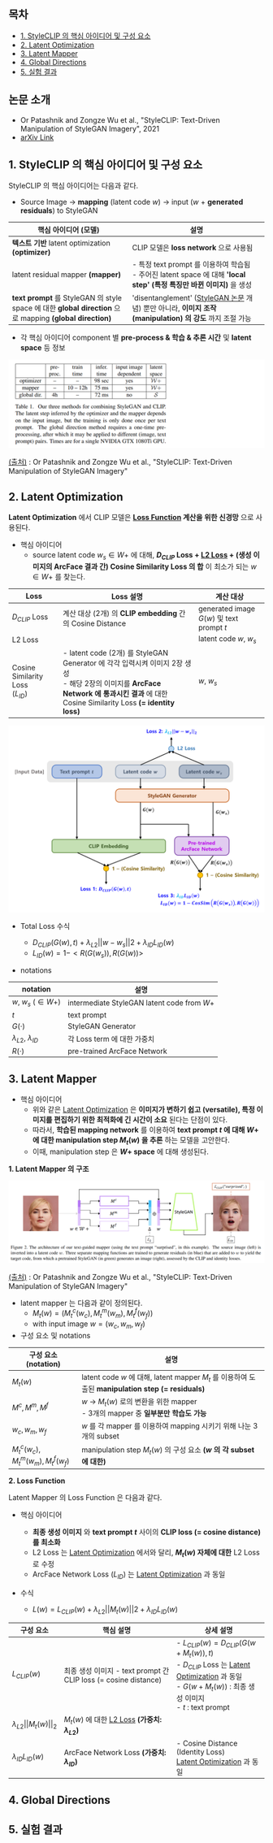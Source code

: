 ## 목차

* [1. StyleCLIP 의 핵심 아이디어 및 구성 요소](#1-styleclip-의-핵심-아이디어-및-구성-요소)
* [2. Latent Optimization](#2-latent-optimization)
* [3. Latent Mapper](#3-latent-mapper)
* [4. Global Directions](#4-global-directions)
* [5. 실험 결과](#5-실험-결과)

## 논문 소개

* Or Patashnik and Zongze Wu et al., "StyleCLIP: Text-Driven Manipulation of StyleGAN Imagery", 2021
* [arXiv Link](https://arxiv.org/pdf/2103.17249)

## 1. StyleCLIP 의 핵심 아이디어 및 구성 요소

StyleCLIP 의 핵심 아이디어는 다음과 같다.

* Source Image → **mapping** (latent code $w$) → input ($w$ + **generated residuals**) to StyleGAN

| 핵심 아이디어 (모델)                                                                                         | 설명                                                                                                                     |
|------------------------------------------------------------------------------------------------------|------------------------------------------------------------------------------------------------------------------------|
| **텍스트 기반** latent optimization **(optimizer)**                                                       | CLIP 모델은 **loss network** 으로 사용됨                                                                                       |
| latent residual mapper **(mapper)**                                                                  | - 특정 text prompt 를 이용하여 학습됨<br>- 주어진 latent space 에 대해 **'local step' (특정 특징만 바뀐 이미지)** 을 생성                           |
| **text prompt** 를 StyleGAN 의 style space 에 대한 **global direction** 으로 mapping **(global direction)** | 'disentanglement' ([StyleGAN 논문](https://arxiv.org/pdf/1812.04948) 개념) 뿐만 아니라, **이미지 조작 (manipulation) 의 강도** 까지 조절 가능 |

* 각 핵심 아이디어 component 별 **pre-process & 학습 & 추론 시간** 및 **latent space** 등 정보

![image](../images/StyleCLIP_1.PNG)

[(출처)](https://arxiv.org/pdf/2103.17249) : Or Patashnik and Zongze Wu et al., "StyleCLIP: Text-Driven Manipulation of StyleGAN Imagery"

## 2. Latent Optimization

**Latent Optimization** 에서 CLIP 모델은 **[Loss Function](../../AI%20Basics/Deep%20Learning%20Basics/딥러닝_기초_Loss_function.md) 계산을 위한 신경망** 으로 사용된다.

* 핵심 아이디어
  * source latent code $w_s \in W+$ 에 대해, **$D_{CLIP}$ Loss + [L2 Loss](../../AI%20Basics/Deep%20Learning%20Basics/딥러닝_기초_Regularization.md#2-l1-l2-regularization) + (생성 이미지의 ArcFace 결과 간) Cosine Similarity Loss 의 합** 이 최소가 되는 $w \in W+$ 를 찾는다. 

| Loss                                 | Loss 설명                                                                                                                                                      | 계산 대상                                    |
|--------------------------------------|--------------------------------------------------------------------------------------------------------------------------------------------------------------|------------------------------------------|
| $D_{CLIP}$ Loss                      | 계산 대상 (2개) 의 **CLIP embedding** 간의 Cosine Distance                                                                                                           | generated image $G(w)$ 및 text prompt $t$ |
| L2 Loss                              |                                                                                                                                                              | latent code $w$, $w_s$                   |
| Cosine Similarity Loss<br>($L_{ID}$) | - latent code (2개) 를 StyleGAN Generator 에 각각 입력시켜 이미지 2장 생성<br>- 해당 2장의 이미지를 **ArcFace Network 에 통과시킨 결과** 에 대한 Cosine Similarity Loss **(= identity loss)** | $w$, $w_s$                               |

![image](../images/StyleCLIP_2.PNG)

* Total Loss 수식
  * $D_{CLIP} (G(w), t) + \lambda_{L2} ||w - w_s||2 + \lambda_{ID} L_{ID}(w)$ 
  * $L_{ID}(w) = 1 - <R(G(w_s)), R(G(w))>$

* notations

| notation                       | 설명                                          |
|--------------------------------|---------------------------------------------|
| $w$, $w_s$ ($\in W+$)          | intermediate StyleGAN latent code from $W+$ |
| $t$                            | text prompt                                 |
| $G(·)$                         | StyleGAN Generator                          |
| $\lambda_{L2}$, $\lambda_{ID}$ | 각 Loss term 에 대한 가중치                        |
| $R(·)$                         | pre-trained ArcFace Network                 |

## 3. Latent Mapper

* 핵심 아이디어
  * 위와 같은 [Latent Optimization](#2-latent-optimization) 은 **이미지가 변하기 쉽고 (versatile), 특정 이미지를 편집하기 위한 최적화에 긴 시간이 소요** 된다는 단점이 있다.
  * 따라서, **학습된 mapping network** 를 이용하여 **text prompt $t$ 에 대해 $W+$ 에 대한 manipulation step $M_t(w)$ 을 추론** 하는 모델을 고안한다.
  * 이때, manipulation step 은 **$W+$ space** 에 대해 생성된다.

**1. Latent Mapper 의 구조**

![image](../images/StyleCLIP_3.PNG)

[(출처)](https://arxiv.org/pdf/2103.17249) : Or Patashnik and Zongze Wu et al., "StyleCLIP: Text-Driven Manipulation of StyleGAN Imagery"

* latent mapper 는 다음과 같이 정의된다.
  * $M_t(w) = (M_t^c(w_c), M_t^m(w_m), M_t^f(w_f))$
  * with input image $w = (w_c, w_m, w_f)$
* 구성 요소 및 notations

| 구성 요소 (notation)                     | 설명                                                                                       |
|--------------------------------------|------------------------------------------------------------------------------------------|
| $M_t(w)$                             | latent code $w$ 에 대해, latent mapper $M_t$ 를 이용하여 도출된 **manipulation step (= residuals)** |
| $M^c, M^m, M^f$                      | $w$ → $M_t(w)$ 로의 변환을 위한 mapper<br>- 3개의 mapper 중 **일부분만 학습도 가능**                        |
| $w_c, w_m, w_f$                      | $w$ 를 각 mapper 를 이용하여 mapping 시키기 위해 나눈 3개의 subset                                       |
| $M_t^c(w_c), M_t^m(w_m), M_t^f(w_f)$ | manipulation step $M_t(w)$ 의 구성 요소 **($w$ 의 각 subset 에 대한)**                             |

**2. Loss Function**

Latent Mapper 의 Loss Function 은 다음과 같다.

* 핵심 아이디어
  * **최종 생성 이미지** 와 **text prompt $t$** 사이의 **CLIP loss (= cosine distance) 를 최소화**
  * L2 Loss 는 [Latent Optimization](#2-latent-optimization) 에서와 달리, **$M_t(w)$ 자체에 대한** L2 Loss 로 수정
  * ArcFace Network Loss ($L_{ID}$) 는 [Latent Optimization](#2-latent-optimization) 과 동일

* 수식
  * $L(w) = L_{CLIP}(w) + \lambda_{L2} ||M_t(w)||2 + \lambda_{ID} L_{ID} (w)$

| 구성 요소                                         | 핵심 설명                                                                                                                                         | 상세 설명                                                                                                                                                                          |
|-----------------------------------------------|-----------------------------------------------------------------------------------------------------------------------------------------------|--------------------------------------------------------------------------------------------------------------------------------------------------------------------------------|
| $L_{CLIP}(w)$                                 | 최종 생성 이미지 - text prompt 간 CLIP loss (= cosine distance)                                                                                       | - $L_{CLIP}(w) = D_{CLIP}(G(w + M_t(w)), t)$<br>- $D_{CLIP}$ Loss 는 [Latent Optimization](#2-latent-optimization) 과 동일<br>- $G(w + M_t(w))$ : 최종 생성 이미지<br>- $t$ : text prompt |
| $\lambda_{L2} \vert\vert M_t(w) \vert\vert_2$ | $M_t(w)$ 에 대한 [L2 Loss](../../AI%20Basics/Deep%20Learning%20Basics/딥러닝_기초_Regularization.md#2-l1-l2-regularization) **(가중치: $\lambda_{L2}$)** |                                                                                                                                                                                |
| $\lambda_{ID} L_{ID} (w)$                     | ArcFace Network Loss **(가중치: $\lambda_{ID}$)**                                                                                                | - Cosine Distance (Identity Loss)<br>[Latent Optimization](#2-latent-optimization) 과 동일                                                                                        |

## 4. Global Directions

## 5. 실험 결과